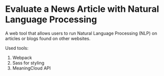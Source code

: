 # Evaluate a News Article with Natural Language Processing
A web tool that allows users to run Natural Language Processing (NLP) on articles or blogs found on other websites.

Used tools:
1. Webpack
2. Sass for styling
3. MeaningCloud API
